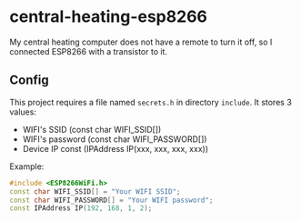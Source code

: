 # central-heating-esp8266
My central heating computer does not have a remote to turn it off, so I connected ESP8266 with a transistor to it.

## Config
This project requires a file named `secrets.h` in directory `include`.
It stores 3 values:
* WIFI's SSID (const char WIFI_SSID[])
* WIFI's password (const char WIFI_PASSWORD[])
* Device IP const (IPAddress IP(xxx, xxx, xxx, xxx))

Example:
```cpp
#include <ESP8266WiFi.h>
const char WIFI_SSID[] = "Your WIFI SSID";
const char WIFI_PASSWORD[] = "Your WIFI password";
const IPAddress IP(192, 168, 1, 2);
```
